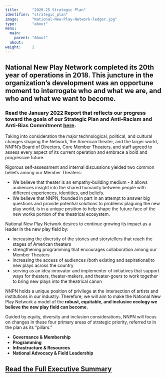 ```yaml
---
title:      "2020-25 Strategic Plan"
identifier: "strategic_plan"
image:      "National-New-Play-Network-ledger.jpg"
type:       "about"
menu:
  main:
    parent: "About"
  about:
weight:     2
---
```


## National New Play Network completed its 20th year of operations in 2018. This juncture in the organization’s development was an opportune moment to interrogate who and what we are, and who and what we want to become. 

### Read the January 2022 Report that reflects our progress toward the goals of our Strategic Plan and Anti-Racism and Anti-Bias Commitment [here](https://nationalnewplaynetwork013.sharepoint.com/:b:/s/ImpactAssessment/EeJFt2BcXp9AtZZEaQ9deS8BVZPDc41kDaIMNarQEwOE5A?e=MgaaiC).

Taking into consideration the major technological, political, and cultural changes shaping the Network, the American theater, and the larger world, NNPN’s Board of Directors, Core Member Theaters, and staff agreed to assess every aspect of its current operation and embrace a bold and progressive future.

Rigorous self-assessment and internal discussions yielded two common beliefs among our Member Theaters: 
* We believe that theater is an empathy-building medium - it allows audiences insight into the shared humanity between people with different experiences, identities, and beliefs. 
* We believe that NNPN, founded in part in an attempt to answer big questions and provide potential solutions to problems plaguing the new play world, is in a unique position to help shape the future face of the new works portion of the theatrical ecosystem.

National New Play Network desires to continue growing its impact as a leader in the new play field by: 
* increasing the diversity of the stories and storytellers that reach the stages of American theaters
* strengthening programming that encourages collaboration among our Member Theaters 
* increasing the access of audiences (both existing and aspirational)to new plays across the country
* serving as an idea innovator and implementer of initiatives that support ways for theaters, theater-makers, and theater-goers to work together to bring new plays into the theatrical canon

NNPN holds a unique position of privilege at the intersection of artists and institutions in our industry. Therefore, we will aim to make the National New Play Network a model of the **robust, equitable, and inclusive ecology we believe the new play field can become.** 

Guided by equity, diversity and inclusion considerations, NNPN will focus on changes in these four primary areas of strategic priority, referred to in the plan as its “pillars.” 

* **Governance & Membership**
* **Programming**
* **Infrastructure & Resources**
* **National Advocacy & Field Leadership**  

## [Read the Full Executive Summary](https://nationalnewplaynetwork013.sharepoint.com/:b:/s/Board/EeYBdJ-vf4dJqgvoyKW1mDYBkdFwakRFXZUIsj2X0abPXA?e=NPKZtx)
